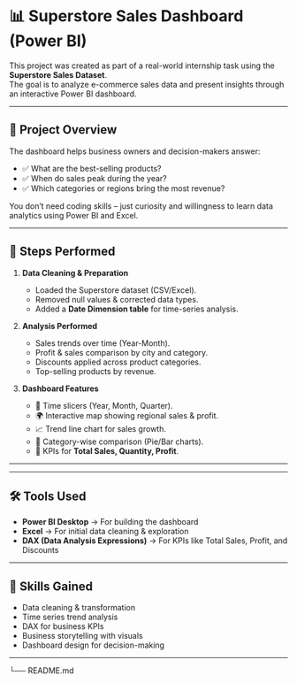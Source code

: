# 📊 Superstore Sales Dashboard (Power BI)

This project was created as part of a real-world internship task using the **Superstore Sales Dataset**.  
The goal is to analyze e-commerce sales data and present insights through an interactive Power BI dashboard.

---

## 🚀 Project Overview
The dashboard helps business owners and decision-makers answer:
- ✅ What are the best-selling products?  
- ✅ When do sales peak during the year?  
- ✅ Which categories or regions bring the most revenue?  

You don’t need coding skills – just curiosity and willingness to learn data analytics using Power BI and Excel.

---

## 🔧 Steps Performed
1. **Data Cleaning & Preparation**  
   - Loaded the Superstore dataset (CSV/Excel).  
   - Removed null values & corrected data types.  
   - Added a **Date Dimension table** for time-series analysis.  

2. **Analysis Performed**  
   - Sales trends over time (Year-Month).  
   - Profit & sales comparison by city and category.  
   - Discounts applied across product categories.  
   - Top-selling products by revenue.  

3. **Dashboard Features**  
   - 📅 Time slicers (Year, Month, Quarter).  
   - 🌍 Interactive map showing regional sales & profit.  
   - 📈 Trend line chart for sales growth.  
   - 🔄 Category-wise comparison (Pie/Bar charts).  
   - 🎯 KPIs for **Total Sales, Quantity, Profit**.  

---
---

## 🛠️ Tools Used
- **Power BI Desktop** → For building the dashboard  
- **Excel** → For initial data cleaning & exploration  
- **DAX (Data Analysis Expressions)** → For KPIs like Total Sales, Profit, and Discounts  

---

## 🎯 Skills Gained
- Data cleaning & transformation  
- Time series trend analysis  
- DAX for business KPIs  
- Business storytelling with visuals  
- Dashboard design for decision-making  

---


└── README.md
